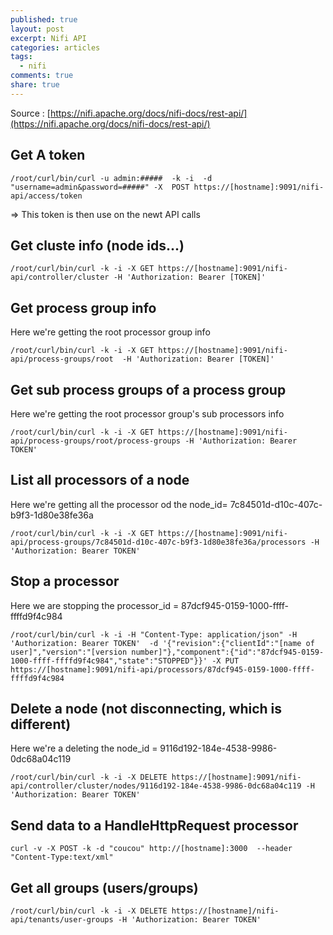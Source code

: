 ```yaml
---
published: true
layout: post
excerpt: Nifi API
categories: articles
tags:
  - nifi
comments: true
share: true
---
```

Source : [https://nifi.apache.org/docs/nifi-docs/rest-api/](https://nifi.apache.org/docs/nifi-docs/rest-api/)
 

## Get A token 
```shell
/root/curl/bin/curl -u admin:#####  -k -i  -d "username=admin&password=#####" -X  POST https://[hostname]:9091/nifi-api/access/token 
```
=> This token is then use on the newt API calls

## Get cluste info (node ids...) 
```shell
/root/curl/bin/curl -k -i -X GET https://[hostname]:9091/nifi-api/controller/cluster -H 'Authorization: Bearer [TOKEN]'
```

## Get process group info 
Here we're getting the root processor group info
```shell
/root/curl/bin/curl -k -i -X GET https://[hostname]:9091/nifi-api/process-groups/root  -H 'Authorization: Bearer [TOKEN]'
```

## Get sub process groups of a process group 
Here we're getting the root processor group's sub processors info
```shell
/root/curl/bin/curl -k -i -X GET https://[hostname]:9091/nifi-api/process-groups/root/process-groups -H 'Authorization: Bearer TOKEN'
``` 

## List all processors of a node 
Here we're getting all the processor od the node_id= 7c84501d-d10c-407c-b9f3-1d80e38fe36a
```shell
/root/curl/bin/curl -k -i -X GET https://[hostname]:9091/nifi-api/process-groups/7c84501d-d10c-407c-b9f3-1d80e38fe36a/processors -H 'Authorization: Bearer TOKEN'
```

## Stop a processor 
Here we are stopping the processor_id = 87dcf945-0159-1000-ffff-ffffd9f4c984
```shell
/root/curl/bin/curl -k -i -H "Content-Type: application/json" -H 'Authorization: Bearer TOKEN'  -d '{"revision":{"clientId":"[name of user]","version":"[version number]"},"component":{"id":"87dcf945-0159-1000-ffff-ffffd9f4c984","state":"STOPPED"}}' -X PUT https://[hostname]:9091/nifi-api/processors/87dcf945-0159-1000-ffff-ffffd9f4c984
```

## Delete a node (not disconnecting, which is different)
Here we're a deleting the node_id = 9116d192-184e-4538-9986-0dc68a04c119
```shell
/root/curl/bin/curl -k -i -X DELETE https://[hostname]:9091/nifi-api/controller/cluster/nodes/9116d192-184e-4538-9986-0dc68a04c119 -H 'Authorization: Bearer TOKEN'
```

## Send data to a HandleHttpRequest processor
```shell
curl -v -X POST -k -d "coucou" http://[hostname]:3000  --header "Content-Type:text/xml"
```

## Get all groups (users/groups)
```shell
/root/curl/bin/curl -k -i -X DELETE https://[hostname]/nifi-api/tenants/user-groups -H 'Authorization: Bearer TOKEN'
```